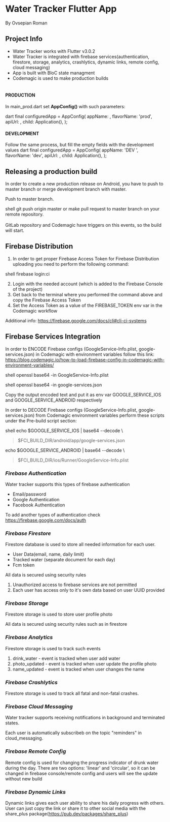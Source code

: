 <h1>Water Tracker Flutter App</h1>

By Ovsepian Roman

<h2>Project Info</h2>

* Water Tracker works with Flutter v3.0.2
* Water Tracker is integrated with firebase services(authentication, firestore, storage, analytics, crashlytics, dynamic links, remote config, cloud messaging)
* App is built with BloC state managment
* Codemagic is used to make production builds
<br><br>

#### PRODUCTION

In main_prod.dart set <b>AppConfig()</b> with
such parameters:

dart
final configuredApp = AppConfig(
    appName: <App name>,
    flavorName: 'prod',
    apiUrl: <Api Url>,
    child: Application(),
  );


#### DEVELOPMENT
Follow the same process, but fill the empty fields with the development values
dart
final configuredApp = AppConfig(
    appName: 'DEV <App name>',
    flavorName: 'dev',
    apiUrl: <Api Url>,
    child: Application(),
  );



## Releasing a production build

In order to create a new production release on Android, you have to push to master branch or merge development branch with master.

Push to master branch. 

shell
git push origin master
or make pull request to master branch on your remote repository. 
<br>
<br>
GitLab repository and Codemagic have triggers on this events, so the build will start.



## Firebase Distribution

1. In order to get proper Firebase Access Token for Firebase Distribution uploading you need to
   perform the following command:

shell
firebase login:ci

2. Login with the needed account (which is added to the Firebase Console of the project)
3. Get back to the terminal where you performed the command above and copy the Firebase Access Token
4. Set the Access Token as a value of the FIREBASE_TOKEN env var in the Codemagic workflow

Additional info:
https://firebase.google.com/docs/cli#cli-ci-systems

## Firebase Services Integration

In order to ENCODE Firebase configs (GoogleService-Info.plist, google-services.json) in
Codemagic with environment variables follow this link:
https://blog.codemagic.io/how-to-load-firebase-config-in-codemagic-with-environment-variables/

shell
openssl base64 -in GoogleService-Info.plist

shell
openssl base64 -in google-services.json

Copy the output encoded text and put it as env var GOOGLE_SERVICE_IOS and GOOGLE_SERVICE_ANDROID
respectively

In order to DECODE Firebase configs (GoogleService-Info.plist, google-services.json) from
Codemagic environment variables perform these scripts under the Pre-build script section:

shell
echo $GOOGLE_SERVICE_IOS | base64 --decode \
> $FCI_BUILD_DIR/android/app/google-services.json

echo $GOOGLE_SERVICE_ANDROID | base64 --decode \
> $FCI_BUILD_DIR/ios/Runner/GoogleService-Info.plist

### <i>Firebase Authentication</i>

Water tracker supports this types of firebase authentication

* Email/password
* Google Authentication
* Facebook Authentication

To add another types of authentication check https://firebase.google.com/docs/auth

### <i>Firebase Firestore</i>

Firestore database is used to store all needed information for each user.

* User Data(email, name, daily limit)
* Tracked water (separate document for each day)
* Fcm token

All data is secured using security rules

1. Unauthorized access to firebase services are not permitted
2. Each user has access only to it's own data based on user UUID provided

### <i>Firebase Storage</i>

Firestore storage is used to store user profile photo

All data is secured using security rules such as in firestore

### <i>Firebase Analytics</i>

Firestore storage is used to track such events

1. drink_water - event is tracked when user add water
2. photo_updated - event is tracked when user update the profile photo
3. name_updated - event is tracked when user changes the name

### <i>Firebase Crashlytics</i>

Firestore storage is used to track all fatal and non-fatal crashes.

### <i>Firebase Cloud Messaging</i>

Water tracker supports receiving notifications in background and terminated states.

Each user is automatically subscribeb on the topic
"reminders" in cloud_messaging.

### <i>Firebase Remote Config</i>
Remote config is used for changing the progress indicator of drunk water during the day. There are two options: 'linear' and 'circular', so it can be changed in firebase console/remote config and users will see the update without new build

### <i>Firebase Dynamic Links</i>

Dynamic links gives each user ability to share his daily progress with others. User can just copy the link or share it to other social media with the share_plus package(https://pub.dev/packages/share_plus)